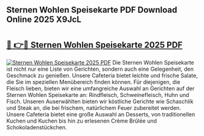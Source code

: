 ## Sternen Wohlen Speisekarte PDF Download Online 2025 X9JcL

# <h2><a href="http://gc8g08.nevu.top/?p=Sternen+Wohlen+Speisekarte">🔗 👉🔴 Sternen Wohlen Speisekarte 2025 PDF</a></h2>

[![Sternen Wohlen Speisekarte 2025 PDF](https://i.imgur.com/dBaPXMq.png)](http://gc8g08.nevu.top/?p=Sternen+Wohlen+Speisekarte)
Die Sternen Wohlen Speisekarte ist nicht nur eine Liste von Gerichten, sondern auch eine Gelegenheit, den Geschmack zu genießen. Unsere Cafeteria bietet leichte und frische Salate, die Sie im speziellen Menübereich finden können. Für diejenigen, die Fleisch lieben, bieten wir eine umfangreiche Auswahl an Gerichten auf der Sternen Wohlen Speisekarte an: Rindfleisch, Schweinefleisch, Huhn und Fisch. Unseren Auserwählten bieten wir köstliche Gerichte wie Schaschlik und Steak an, die bei frischem, natürlichem Feuer zubereitet werden. Unsere Cafeteria bietet eine große Auswahl an Desserts, von traditionellen Kuchen und Kuchen bis hin zu erlesenen Crème Brûlée und Schokoladenstückchen.
